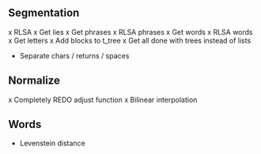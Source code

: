 Segmentation
------------
x RLSA
x Get lies
x Get phrases
x RLSA phrases
x Get words
x RLSA words
x Get letters
x Add blocks to t_tree
x Get all done with trees instead of lists
- Separate chars / returns / spaces

Normalize
---------
x Completely REDO adjust function
x Bilinear interpolation

Words
-----
- Levenstein distance

